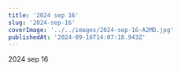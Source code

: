 ```yaml
---
title: '2024 sep 16'
slug: '2024-sep-16'
coverImage: '../../images/2024-sep-16-A2MD.jpg'
publishedAt: '2024-09-16T14:07:18.943Z'
---
```


2024 sep 16